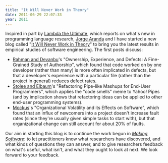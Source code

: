 ```yaml
---
title: "It Will Never Work in Theory"
date: 2011-06-29 22:07:33
year: 2011
---
```

Inspired in part by <a href="http://lambda-the-ultimate.org/">Lambda the Ultimate</a>, which reports on what's new in programming language research, <a href="http://catenary.wordpress.com/">Jorge Aranda</a> and I have started a new blog called "<a href="http://www.neverworkintheory.org/">It Will Never Work in Theory</a>" to bring you the latest results in empirical studies of software engineering. The first posts discuss:
<ul>
  <li><a href="http://www.neverworkintheory.org/?p=9">Rahman and Devanbu</a>'s "Ownership, Experience, and Defects: A Fine-Grained Study of Authorship", which found that code worked on by one developer (rather than many) is more often implicated in defects, but that a developer's experience with a particular file (rather than the project in general) reduces defect rates.</li>
  <li><a href="http://www.neverworkintheory.org/?p=13">Stolee and Elbaum</a>'s "Refactoring Pipe-like Mashups for End-User Programmers", which applies the "code smells" meme to Yahoo! Pipes (and by implication shows that refactoring ideas can be applied to other end-user programming systems).</li>
  <li><a href="http://www.neverworkintheory.org/?p=17">Mockus</a>'s "Organizational Volatility and its Effects on Software", which found that an influx of newcomers into a project doesn't increase fault rates (since they're usually given simple tasks to start with), but that organizational change can still account for about 20% of faults.</li>
</ul>
Our aim in starting this blog is to continue the work begun in <a href="http://www.amazon.com/Making-Software-Really-Works-Believe/dp/0596808321/"><em>Making Software</em></a>: to let practitioners know what researchers have discovered, and what kinds of questions they can answer, and to give researchers feedback on what's useful, what isn't, and what they ought to look at next. We look forward to your feedback.
